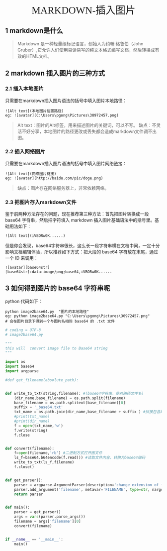 <center><font face="黑体" size=6>MARKDOWN-插入图片</font></center>

## 1 markdown是什么
>Markdown 是一种轻量级标记语言，创始人为约翰·格鲁伯（John Gruber）,它允许人们使用易读易写的纯文本格式编写文档，然后转换成有效的HTML文档。
&nbsp;


## 2 markdown 插入图片的三种方式


### 2.1 插入本地图片
只需要在markdown插入图片语法的括号中填入图片本地路径：
```
![Alt text](本地图片位置路径)
eg: ![avatar](C:\Users\pgong\Pictures\30972457.png)
```
> Alt text：图片的Alt标签，用来描述图片的关键词，可以不写。
> 缺点：不灵活不好分享，本地图片的路径更改或丢失都会造成markdown文件调不出图。


### 2.2 插入网络图片
只需要在markdown插入图片语法的括号中填入图片网络链接：
```
![Alt text](网络图片链接)
eg: ![avatar](http://baidu.com/pic/doge.png)
```
>  缺点：图片存在网络服务器上，非常依赖网络。


### 2.3 把图片存入markdown文件
鉴于前两种方法存在的问题，现在推荐第三种方法：首先把图片转换成一段 base64 字符串，然后把字符填入 markdown 插入图片基础语法中的括号里。基础用法如下：
```
![Alt text](iVBORw0K......)
```
但是你会发现，base64字符串很长，这么长一段字符串横在文档中间，一定十分影响文档编辑体验，所以推荐如下方式：把大段的 base64 字符放在末尾，通过一个 ID 来调用：
```
![avatar][base64str]
[base64str]:data:image/png;base64,iVBORw0K......
```

## 3 如何得到图片的 base64 字符串呢
python 代码如下：

```
python image2base64.py  "图片的本地路径"
eg: python image2base64.py "C:\Users\pgong\Pictures\30972457.png"
# 会在图片目录下得到一个与图片名相同 base64 的 .txt 文件
```



```python
# coding = UTF-8
# image2base64.py

"""
this will  convert image file to Base64 string
"""

import os
import base64
import argparse

#def get_filename(absolute_path):


def write_to_txt(string,filename): #(base64字符串，绝对路径文件名)
    (dir_name,base_filename) = os.path.split(filename)
    base_filename = os.path.splitext(base_filename)[0]
    suffix = '_base64.txt'
    txt_name = os.path.join(dir_name,base_filename + suffix ) #拼接包含路径的 txt 文件名
    #print(txt_name)
    #print(dir_name)
    f = open(txt_name,'w')
    f.write(string)
    f.close


def convert(filename):
    f=open(filename,'rb') #二进制方式打开图文件
    ls_f=base64.b64encode(f.read()) #读取文件内容，转换为base64编码
    write_to_txt(ls_f,filename)
    f.close()


def get_parser():
    parser = argparse.ArgumentParser(description='change extension of files in a working directory')
    parser.add_argument('filename', metavar='FILENAME', type=str, nargs=1, help='photo`s filename')
    return parser


def main():
    parser = get_parser()
    args = vars(parser.parse_args())
    filename = args['filename'][0]
    convert(filename)


if __name__ == '__main__':
    main()
```

